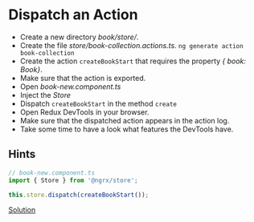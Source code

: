 # Dispatch an Action

- Create a new directory _book/store/_.
- Create the file _store/book-collection.actions.ts_. `ng generate action book-collection`
- Create the action `createBookStart` that requires the property _{ book: Book}_.
- Make sure that the action is exported.
- Open _book-new.component.ts_
- Inject the _Store_
- Dispatch `createBookStart` in the method `create`
- Open Redux DevTools in your browser.
- Make sure that the dispatched action appears in the action log.
- Take some time to have a look what features the DevTools have.


## Hints

```ts
// book-new.component.ts
import { Store } from '@ngrx/store';

this.store.dispatch(createBookStart());
```

[Solution](https://stackblitz.com/github/workshops-de/angular-advanced-workshop/tree/solve--ngrx-dispatch-action)

